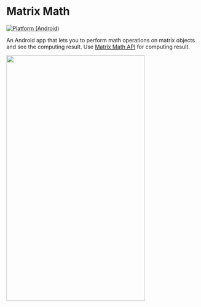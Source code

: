 # Matrix Math
[![Platform (Android)](https://img.shields.io/badge/platform-Android-blue.svg?style=flat-square)](http://www.android.com)

An Android app that lets you to perform math operations on matrix objects and see the computing result.
Use [Matrix Math API](https://github.com/Umichata/Project_3A) for computing result.

<img src="https://github.com/vanyaland/MatrixMath/blob/master/Screenshots/Android/operations_list.png"
width="360" height="640" >
